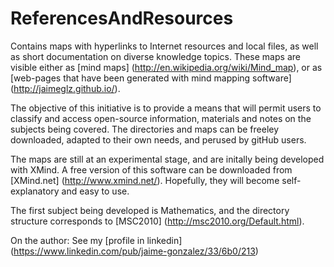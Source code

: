 ReferencesAndResources
======================

Contains maps with hyperlinks to Internet resources and local files, as well as short documentation on diverse knowledge topics. These maps are visible either as [mind maps] (http://en.wikipedia.org/wiki/Mind_map), or as [web-pages that have been generated with mind mapping software] (http://jaimeglz.github.io/). 

The objective of this initiative is to provide a means that will permit users to classify and access open-source information, materials and notes on the subjects being covered. The directories and maps can be freeley downloaded, adapted to their own needs, and perused by gitHub users.

The maps are still at an experimental stage, and are initally being developed with XMind. A free version of this software can be downloaded from [XMind.net] (http://www.xmind.net/). Hopefully, they will become self-explanatory and easy to use.

The first subject being developed is Mathematics, and the directory structure corresponds to [MSC2010] (http://msc2010.org/Default.html). 

On the author: See my [profile in linkedin] (https://www.linkedin.com/pub/jaime-gonzalez/33/6b0/213)
